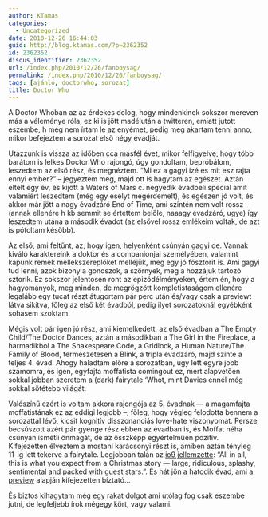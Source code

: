 ```yaml
---
author: KTamas
categories:
  - Uncategorized
date: 2010-12-26 16:44:03
guid: http://blog.ktamas.com/?p=2362352
id: 2362352
disqus_identifier: 2362352
url: /index.php/2010/12/26/fanboysag/
permalink: /index.php/2010/12/26/fanboysag/
tags: [ajánló, doctorwho, sorozat]
title: Doctor Who
---
```


A Doctor Whoban az az érdekes dolog, hogy mindenkinek sokszor mereven más a véleménye róla, ez ki is jött madélután a twitteren, emiatt jutott eszembe, h még nem írtam le az enyémet, pedig meg akartam tenni anno, mikor befejeztem a sorozat első négy évadját.

Utazzunk is vissza az időben cca másfél évet, mikor felfigyelve, hogy több barátom is lelkes Doctor Who rajongó, úgy gondoltam, bepróbálom, leszedtem az első rész, és megnéztem. &#8220;Mi ez a gagyi izé és mit esz rajta ennyi ember?&#8221; &#8211; jegyeztem meg, majd ott is hagytam az egészet. Aztán eltelt egy év, és kijött a Waters of Mars c. negyedik évadbeli special amit valamiért leszedtem (még egy esélyt megérdemelt), és egészen jó volt, és akkor már jött a nagy évadzáró End of Time, ami szintén nem volt rossz (annak ellenére h kb semmit se értettem belőle, naaagy évadzáró, ugye) így leszedtem utána a második évadot (az elsővel rossz emlékeim voltak, de azt is pótoltam később).

Az első, ami feltűnt, az, hogy igen, helyenként csúnyán gagyi de. Vannak kiváló karaktereink a doktor és a companionjai személyében, valamint kapunk remek mellékszereplőket melléjük, meg egy jó fősztorit is. Ami gagyi tud lenni, azok bizony a gonoszok, a szörnyek, meg a hozzájuk tartozó sztorik. Ez sokszor jelentosen ront az epizódélményeken, értem én, hogy a hagyományok, meg minden, de megrögzött kompletistaságom ellenére legalább egy tucat részt átugortam pár perc után és/vagy csak a previewt látva sikítva, főleg az első két évadból, pedig ilyet sorozatoknál egyébként sohasem szoktam.

Mégis volt pár igen jó rész, ami kiemelkedett: az első évadban a The Empty Child/The Doctor Dances, aztán a másodikban a The Girl in the Fireplace, a harmadikbol a The Shakespeare Code, a Gridlock, a Human Nature/The Family of Blood, természetesen a Blink, a tripla évadzáró, majd szinte a teljes 4. évad. Ahogy haladtam előre a sorozatban, úgy lett egyre jobb számomra, és igen, egyfajta moffatista comingout ez, mert alapvetően sokkal jobban szeretem a (dark) fairytale &#8216;Whot, mint Davies ennél még sokkal sötétebb világát.

Valószínű ezért is voltam akkora rajongója az 5. évadnak &#8212; a magamfajta moffatistának ez az eddigi legjobb &#8211;, főleg, hogy végleg felodotta bennem a sorozattal lévő, kicsit kognitív disszonanciás love-hate viszonyomat. Persze becsúszott azért pár gyenge rész ebben az évadban is, és Moffat néha csúnyán ismétli önmagát, de az összképp egyértelműen pozitív. Kifejezetten élveztem a mostani karácsonyi részt is, amiben aztán tényleg 11-ig lett tekerve a fairytale. Legjobban talán az [io9 jellemzette](http://io9.com/5716084/spoiler+free-review-of-saturdays-doctor-who-special): &#8220;All in all, this is what you expect from a Christmas story — large, ridiculous, splashy, sentimental and packed with guest stars.&#8221;. És hát jön a hatodik évad, ami a [preview](http://www.youtube.com/watch?v=ZBSzVTLS9OE&feature=player_embedded) alapján kifejezetten bíztató&#8230;

És biztos kihagytam még egy rakat dolgot ami utólag fog csak eszembe jutni, de legfeljebb írok mégegy kört, vagy valami.
